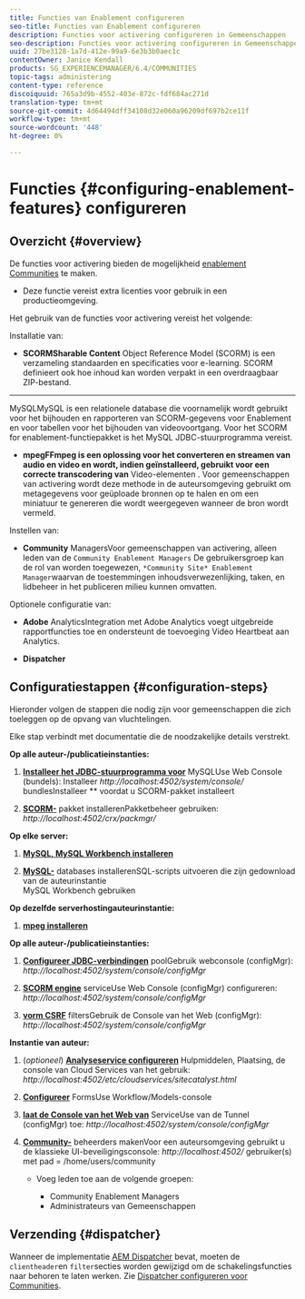 ```yaml
---
title: Functies van Enablement configureren
seo-title: Functies van Enablement configureren
description: Functies voor activering configureren in Gemeenschappen
seo-description: Functies voor activering configureren in Gemeenschappen
uuid: 27be3128-1a7d-412e-99a9-6e3b3b0aec1c
contentOwner: Janice Kendall
products: SG_EXPERIENCEMANAGER/6.4/COMMUNITIES
topic-tags: administering
content-type: reference
discoiquuid: 765a3d9b-4552-403e-872c-fdf684ac271d
translation-type: tm+mt
source-git-commit: 4d64494dff34108d32e060a96209df697b2ce11f
workflow-type: tm+mt
source-wordcount: '448'
ht-degree: 0%

---
```



# Functies {#configuring-enablement-features} configureren

## Overzicht {#overview}

De functies voor activering bieden de mogelijkheid [enablement Communities](overview.md#enablement-community) te maken.

* Deze functie vereist extra licenties voor gebruik in een productieomgeving.

Het gebruik van de functies voor activering vereist het volgende:

Installatie van:

* **SCORMSharable Content**
Object Reference Model (SCORM) is een verzameling standaarden en specificaties voor e-learning. SCORM definieert ook hoe inhoud kan worden verpakt in een overdraagbaar ZIP-bestand.

* ****
MySQLMySQL is een relationele database die voornamelijk wordt gebruikt voor het bijhouden en rapporteren van SCORM-gegevens voor Enablement en voor tabellen voor het bijhouden van videovoortgang. Voor het SCORM for enablement-functiepakket is het MySQL JDBC-stuurprogramma vereist.

* **mpegFFmpeg is een oplossing voor het converteren en streamen van audio en video en wordt, indien geïnstalleerd, gebruikt voor een correcte transcodering van**
Video-elementen [ ](../../help/sites-authoring/default-components-foundation.md#video). Voor gemeenschappen van activering wordt deze methode in de auteursomgeving gebruikt om metagegevens voor geüploade bronnen op te halen en om een miniatuur te genereren die wordt weergegeven wanneer de bron wordt vermeld.

Instellen van:

* **Community**
ManagersVoor gemeenschappen van activering, alleen leden van de 
`Community Enablement Managers` De gebruikersgroep kan de rol van worden toegewezen,  `*Community Site* Enablement Manager`waarvan de toestemmingen inhoudsverwezenlijking, taken, en lidbeheer in het publiceren milieu kunnen omvatten.

Optionele configuratie van:

* **Adobe**
AnalyticsIntegration met Adobe Analytics voegt uitgebreide rapportfuncties toe en ondersteunt de toevoeging Video Heartbeat aan Analytics.

* **Dispatcher**

## Configuratiestappen {#configuration-steps}

Hieronder volgen de stappen die nodig zijn voor gemeenschappen die zich toeleggen op de opvang van vluchtelingen.

Elke stap verbindt met documentatie die de noodzakelijke details verstrekt.

**Op alle auteur-/publicatieinstanties:**

1. **[Installeer het JDBC-stuurprogramma voor](deploy-communities.md#jdbc-driver-for-mysql)**
MySQLUse Web Console (bundels): Installeer  *http://localhost:4502/system/console/*
bundlesInstalleer  ** voordat u SCORM-pakket installeert

1. **[SCORM-](deploy-communities.md#scorm-package)**
pakket installerenPakketbeheer gebruiken: 
*http://localhost:4502/crx/packmgr/*

**Op elke server:**

1. **[MySQL, MySQL Workbench installeren](mysql.md)**

1. **[MySQL-](mysql.md#database-setup)**
databases installerenSQL-scripts uitvoeren die zijn gedownload van de auteurinstantie
\
   MySQL Workbench gebruiken

**Op dezelfde serverhostingauteurinstantie:**

1. **[mpeg installeren](ffmpeg.md)**

**Op alle auteur-/publicatieinstanties:**

1. **[Configureer JDBC-verbindingen](mysql.md#configure-jdbc-connections)**
poolGebruik webconsole (configMgr): 
*http://localhost:4502/system/console/configMgr*

1. **[SCORM engine](mysql.md#aem-communities-scormengine-service)**
serviceUse Web Console (configMgr) configureren: 
*http://localhost:4502/system/console/configMgr*

1. **[vorm CSRF](mysql.md#adobe-granite-csrf-filter)**
filtersGebruik de Console van het Web (configMgr): 
*http://localhost:4502/system/console/configMgr*

**Instantie van auteur:**

1. (*optioneel*) **[Analyseservice configureren](analytics.md)**
Hulpmiddelen, Plaatsing, de console van Cloud Services van het gebruik: 
*http://localhost:4502/etc/cloudservices/sitecatalyst.html*

1. **[Configureer](ffmpeg.md#configure-ffmpeg-transcoding-service)**
FormsUse Workflow/Models-console

1. **[laat de Console van het Web van](deploy-communities.md#tunnel-service-on-author)**
ServiceUse van de Tunnel (configMgr) toe: 
*http://localhost:4502/system/console/configMgr*

1. **[Community-](users.md#creating-community-members)** beheerders makenVoor een auteursomgeving gebruikt u de klassieke UI-beveiligingsconsole:  *http://localhost:4502/*
gebruiker(s) met pad = /home/users/community

   * Voeg leden toe aan de volgende groepen:

      * Community Enablement Managers
      * Administrateurs van Gemeenschappen

## Verzending {#dispatcher}

Wanneer de implementatie [AEM Dispatcher](https://helpx.adobe.com/experience-manager/dispatcher/using/dispatcher.html) bevat, moeten de `clientheader`en `filter`secties worden gewijzigd om de schakelingsfuncties naar behoren te laten werken. Zie [Dispatcher configureren voor Communities](dispatcher.md#enablement).
